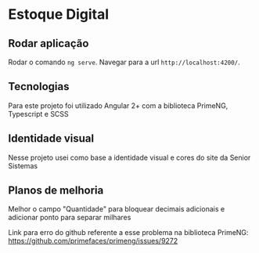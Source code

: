 # Estoque Digital

## Rodar aplicação

Rodar o comando `ng serve`. Navegar para a url `http://localhost:4200/`.

## Tecnologias

Para este projeto foi utilizado Angular 2+ com a biblioteca PrimeNG, Typescript e SCSS

## Identidade visual

Nesse projeto usei como base a identidade visual e cores do site da Senior Sistemas

## Planos de melhoria

Melhor o campo "Quantidade" para bloquear decimais adicionais e adicionar ponto para separar milhares

Link para erro do github referente a esse problema na biblioteca PrimeNG: https://github.com/primefaces/primeng/issues/9272